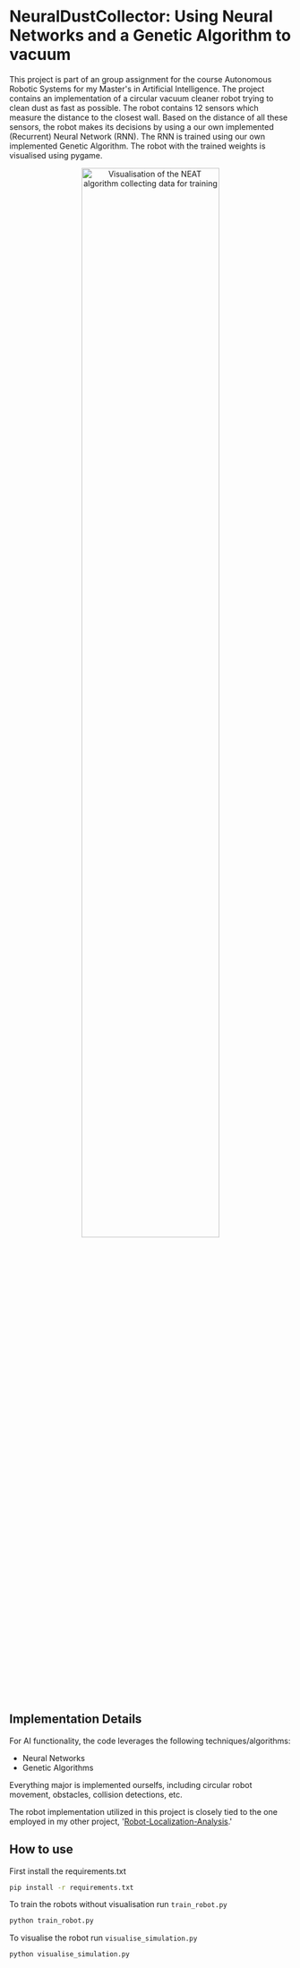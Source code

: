 # NeuralDustCollector: Using Neural Networks and a Genetic Algorithm to vacuum
This project is part of an group assignment for the course Autonomous Robotic Systems for my Master's in Artificial Intelligence. The project contains an implementation of a circular vacuum cleaner robot trying to clean dust as fast as possible. The robot contains 12 sensors which measure the distance to the closest wall. Based on the distance of all these sensors, the robot makes its decisions by using a our own implemented (Recurrent) Neural Network (RNN). The RNN is trained using our own implemented Genetic Algorithm. The robot with the trained weights is visualised using pygame.

<p align="center" width="100%">
    <img src="images\neural-dust-collector.gif" alt="Visualisation of the NEAT algorithm collecting data for training" width="70%">
</p>

## Implementation Details
For AI functionality, the code leverages the following techniques/algorithms:
* Neural Networks
* Genetic Algorithms

Everything major is implemented ourselfs, including circular robot movement, obstacles, collision detections, etc.

The robot implementation utilized in this project is closely tied to the one employed in my other project, '[Robot-Localization-Analysis](https://github.com/GitHubByJelle/Robot-Localization-Analysis).'

## How to use
First install the requirements.txt
```bash
pip install -r requirements.txt
```

To train the robots without visualisation run `train_robot.py`
```bash
python train_robot.py
```

To visualise the robot run `visualise_simulation.py`
```bash
python visualise_simulation.py
```